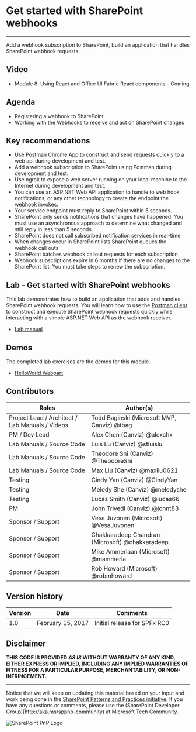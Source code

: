 # Get started with SharePoint webhooks #

----------

Add a webhook subscription to SharePoint, build an application that handles SharePoint webhook requests.

## Video ##
- Module 8: Using React and Office UI Fabric React components - Coming

## Agenda ##
- Registering a webhook to SharePoint
- Working with the Webhooks to receive and act on SharePoint changes

## Key recommendations ##
- Use Postman Chrome App to construct and send requests quickly to a web api during development and test.
- Add a webhook subscription to SharePoint using Postman during development and test.
- Use ngrok to expose a web server running on your local machine to the Internet during development and test.
- You can use an ASP.NET Web API application to handle to web hook notifications, or any other technology to create the endpoint the webhook invokes.
- Your service endpoint must reply to SharePoint within 5 seconds.
- SharePoint only sends notifications that changes have happened.  You must use an asynchronous approach to determine what changed and still reply in less than 5 seconds.
- SharePoint does not call subscribed notification services in real-time
- When changes occur in SharePoint lists SharePoint queues the webhook call outs
- SharePoint batches webhook callout requests for each subscription
- Webhook subscriptions expire in 6 months if there are no changes to the SharePoint list.  You must take steps to renew the subscription.

## Lab - Get started with SharePoint webhooks ##
This lab demonstrates how to build an application that adds and handles SharePoint webhook requests. You will learn how to use the [Postman client](https://www.getpostman.com/) to construct and execute SharePoint webhook requests quickly while interacting with a simple ASP.NET Web API as the webhook receiver.

- [Lab manual](./Lab.md)

## Demos ##
The completed lab exercises are the demos for this module. 

- [HelloWorld Webpart](./Demos/SPWebhooksReceiver)

## Contributors ##

| Roles                                    			| Author(s)                                			|
| -------------------------------------------------	| ------------------------------------------------- |
| Project Lead / Architect / Lab Manuals / Videos   | Todd Baginski (Microsoft MVP, Canviz) @tbag		|
| PM / Dev Lead                            			| Alex Chen (Canviz) @alexchx  						|
| Lab Manuals / Source Code                			| Luis Lu (Canviz) @stluislu   						|
| Lab Manuals / Source Code                			| Theodore Shi (Canviz) @TheodoreShi				|
| Lab Manuals / Source Code                			| Max Liu (Canviz) @maxliu0621 						|
| Testing                                  			| Cindy Yan (Canviz) @CindyYan     					|
| Testing                                  			| Melody She (Canviz) @melodyshe   					|
| Testing                                  			| Lucas Smith (Canviz) @lucas66   					|
| PM                                       			| John Trivedi (Canviz) @johnt83      				|
| Sponsor / Support                        			| Vesa Juvonen (Microsoft) @VesaJuvonen   			|
| Sponsor / Support                        			| Chakkaradeep Chandran (Microsoft) @chakkaradeep   |
| Sponsor / Support                        			| Mike Ammerlaan (Microsoft) @mammerla         		|
| Sponsor / Support                        			| Rob Howard (Microsoft) @robmhoward      			|

## Version history ##

| Version | Date          		| Comments                     |
| ------- | ------------------- | ---------------------------- |
| 1.0     | February 15, 2017 	| Initial release for SPFx RC0 |

## Disclaimer ##
**THIS CODE IS PROVIDED *AS IS* WITHOUT WARRANTY OF ANY KIND, EITHER EXPRESS OR IMPLIED, INCLUDING ANY IMPLIED WARRANTIES OF FITNESS FOR A PARTICULAR PURPOSE, MERCHANTABILITY, OR NON-INFRINGEMENT.**

----------

Notice that we will keep on updating this material based on your input and work being done in the [SharePoint Patterns and Practices initiative](http://aka.ms/sppnp). If you have any questions or comments, please use the (SharePoint Developer Group)[http://aka.ms/sppnp-community) at Microsoft Tech Community.

![SharePoint PnP Logo](https://devofficecdn.azureedge.net/media/Default/PnP/sppnp.png)
